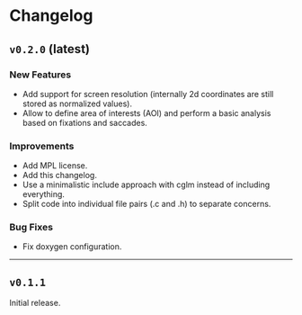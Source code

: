 # Changelog

## `v0.2.0` (latest)

### New Features

* Add support for screen resolution (internally 2d coordinates are still stored
  as normalized values).
* Allow to define area of interests (AOI) and perform a basic analysis based on
  fixations and saccades.

### Improvements

* Add MPL license.
* Add this changelog.
* Use a minimalistic include approach with cglm instead of including everything.
* Split code into individual file pairs (.c and .h) to separate concerns.

### Bug Fixes
* Fix doxygen configuration.


-------------------
## `v0.1.1`

Initial release.

